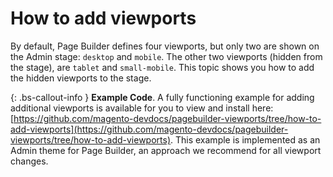 # How to add viewports

By default, Page Builder defines four viewports, but only two are shown on the Admin stage: `desktop` and `mobile`. The other two viewports (hidden from the stage), are `tablet` and `small-mobile`. This topic shows you how to add the hidden viewports to the stage.

{: .bs-callout-info }
**Example Code**. A fully functioning example for adding additional viewports is available for you to view and install here: [https://github.com/magento-devdocs/pagebuilder-viewports/tree/how-to-add-viewports](https://github.com/magento-devdocs/pagebuilder-viewports/tree/how-to-add-viewports). This example is implemented as an Admin theme for Page Builder, an approach we recommend for all viewport changes.
